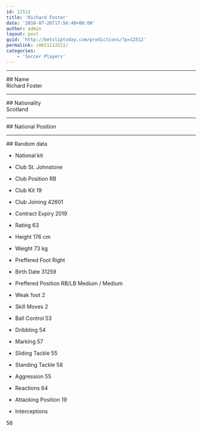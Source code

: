```yaml
---
id: 12512
title: 'Richard Foster'
date: '2010-07-26T17:56:40+00:00'
author: admin
layout: post
guid: 'http://betsliptoday.com/predictions/?p=12512'
permalink: /mbt1112511/
categories:
    - 'Soccer Players'
---
```


- - - - - -

\## Name  
 Richard Foster

- - - - - -

\## Nationality  
 Scotland

- - - - - -

\## National Position

- - - - - -

\## Random data

- National kit
- Club
 St. Johnstone

- Club Position
 RB

- Club Kit
 19

- Club Joining
 42601

- Contract Expiry
 2019

- Rating
 63

- Height
 176 cm

- Weight
 73 kg

- Preffered Foot
 Right

- Birth Date
 31259

- Preffered Position
 RB/LB Medium / Medium

- Weak foot
 2

- Skill Moves
 2

- Ball Control
 53

- Dribbling
 54

- Marking
 57

- Sliding Tackle
 55

- Standing Tackle
 58

- Aggression
 55

- Reactions
 64

- Attacking Position
 19

- Interceptions

 56